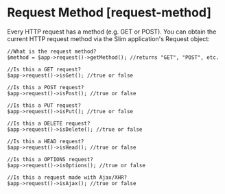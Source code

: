 # Request Method [request-method] #

Every HTTP request has a method (e.g. GET or POST). You can obtain the current HTTP request method via the Slim application's Request object:

    //What is the request method?
    $method = $app->request()->getMethod(); //returns "GET", "POST", etc.

    //Is this a GET request?
    $app->request()->isGet(); //true or false

    //Is this a POST request?
    $app->request()->isPost(); //true or false

    //Is this a PUT request?
    $app->request()->isPut(); //true or false

    //Is this a DELETE request?
    $app->request()->isDelete(); //true or false

    //Is this a HEAD request?
    $app->request()->isHead(); //true or false

    //Is this a OPTIONS request?
    $app->request()->isOptions(); //true or false

    //Is this a request made with Ajax/XHR?
    $app->request()->isAjax(); //true or false